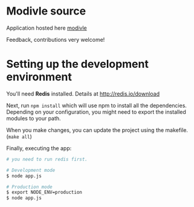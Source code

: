# Modivle source

Application hosted here [modivle](http://modivle.yrmichael.com)

Feedback, contributions very welcome!

# Setting up the development environment

You'll need **Redis** installed. Details at http://redis.io/download

Next, run ```npm install``` which will use npm to install all the dependencies.
Depending on your configuration, you might need to export the installed modules to your path.

When you make changes, you can update the project using the makefile. (```make all```)

Finally, executing the app:

```bash
# you need to run redis first.

# Development mode
$ node app.js

# Production mode
$ export NODE_ENV=production 
$ node app.js
```